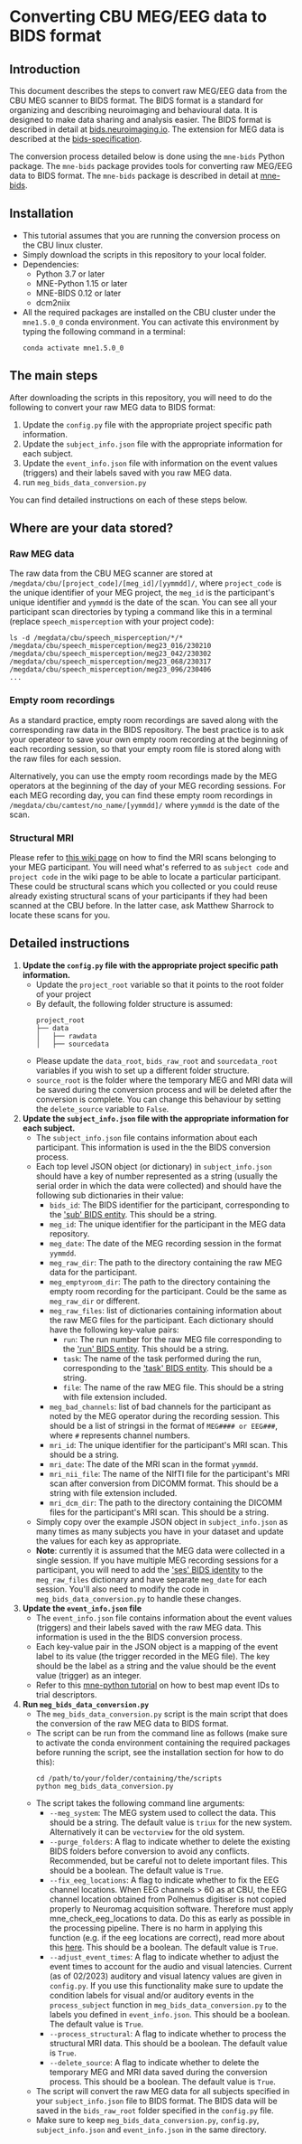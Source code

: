 # Converting CBU MEG/EEG data to BIDS format
## Introduction
This document describes the steps to convert raw MEG/EEG data from the CBU MEG scanner to BIDS format. The BIDS format is a standard for organizing and describing neuroimaging and behavioural data. It is designed to make data sharing and analysis easier. The BIDS format is described in detail at [bids.neuroimaging.io](https://bids.neuroimaging.io/). The extension for MEG data is described at the [bids-specification](https://bids-specification.readthedocs.io/en/stable/modality-specific-files/magnetoencephalography.html).

The conversion process detailed below is done using the `mne-bids` Python package. The `mne-bids` package provides tools for converting raw MEG/EEG data to BIDS format. The `mne-bids` package is described in detail at [mne-bids](https://mne.tools/mne-bids/stable/index.html).

## Installation
- This tutorial assumes that you are running the conversion process on the CBU linux cluster.
- Simply download the scripts in this repository to your local folder.
- Dependencies: 
  - Python 3.7 or later
  - MNE-Python 1.15 or later
  - MNE-BIDS 0.12 or later
  - dcm2niix
- All the required packages are installed on the CBU cluster under the `mne1.5.0_0` conda environment. You can activate this environment by typing the following command in a terminal:
  ```console
  conda activate mne1.5.0_0
  ```

## The main steps
After downloading the scripts in this repository, you will need to do the following to convert your raw MEG data to BIDS format:
1. Update the `config.py` file with the appropriate project specific path information. 
2. Update the `subject_info.json` file with the appropriate information for each subject. 
3. Update the `event_info.json` file with information on the event values (triggers) and their labels saved with you raw MEG data. 
4. run `meg_bids_data_conversion.py`

You can find detailed instructions on each of these steps below. 

## Where are your data stored?
### Raw MEG data
The raw data from the CBU MEG scanner are stored at `/megdata/cbu/[project_code]/[meg_id]/[yymmdd]/`, where `project_code` is the unique identifier of your MEG project, the `meg_id` is the participant's unique identifier and `yymmdd` is the date of the scan. You can see all your participant scan directories by typing a command like this in a terminal (replace `speech_misperception` with your project code): 
```console
ls -d /megdata/cbu/speech_misperception/*/*
/megdata/cbu/speech_misperception/meg23_016/230210  
/megdata/cbu/speech_misperception/meg23_042/230302  
/megdata/cbu/speech_misperception/meg23_068/230317  
/megdata/cbu/speech_misperception/meg23_096/230406
...
```
### Empty room recordings
As a standard practice, empty room recordings are saved along with the corresponding raw data in the BIDS repository. The best practice is to ask your operateor to save your own empty room recording at the beginning of each recording session, so that your empty room file is stored along with the raw files for each session. 

Alternatively, you can use the empty room recordings made by the MEG operators at the beginning of the day of your MEG recording sessions. For each MEG recording day, you can find these empty room recordings in `/megdata/cbu/camtest/no_name/[yymmdd]/` where  `yymmdd` is the date of the scan. 

### Structural MRI
Please refer to [this wiki page](https://imaging.mrc-cbu.cam.ac.uk/imaging/dicom-bids#Where_are_your_raw_data) on how to find the MRI scans belonging to your MEG participant. You will need what's referred to as `subject code` and `project code` in the wiki page to be able to locate a particular participant. These could be structural scans which you collected or you could reuse already existing structural scans of your participants if they had been scanned at the CBU before. In the latter case, ask Matthew Sharrock to locate these scans for you. 

## Detailed instructions
1. **Update the `config.py` file with the appropriate project specific path information.** 
    - Update the `project_root` variable so that it points to the root folder of your project
    - By default, the following folder structure is assumed:
        ```
        project_root
        ├── data
        │   ├── rawdata
        │   ├── sourcedata
        ```
    - Please update the `data_root`, `bids_raw_root` and `sourcedata_root` variables if you wish to set up a different folder structure. 
    - `source_root` is the folder where the temporary MEG and MRI data will be saved during the conversion process and will be deleted after the conversion is complete. You can change this behaviour by setting the `delete_source` variable to `False`. 
2. **Update the `subject_info.json` file with the appropriate information for each subject.**
    - The `subject_info.json` file contains information about each participant. This information is used in the the BIDS conversion process. 
    - Each top level JSON object (or dictionary) in `subject_info.json` should have a key of number represented as a string (usually the serial order in which the data were collected) and should have the following sub dictionaries in their value:
        - `bids_id`: The BIDS identifier for the participant, corresponding to the ['sub' BIDS entity](https://bids-specification.readthedocs.io/en/stable/appendices/entities.html#sub). This should be a string.
        - `meg_id`: The unique identifier for the participant in the MEG data repository.
        - `meg_date`: The date of the MEG recording session in the format `yymmdd`.
        - `meg_raw_dir`: The path to the directory containing the raw MEG data for the participant.
        - `meg_emptyroom_dir`: The path to the directory containing the empty room recording for the participant. Could be the same as `meg_raw_dir` or different. 
        - `meg_raw_files`: list of dictionaries containing information about the raw MEG files for the participant. Each dictionary should have the following key-value pairs: 
            - `run`: The run number for the raw MEG file corresponding to the ['run' BIDS entity](https://bids-specification.readthedocs.io/en/stable/appendices/entities.html#run). This should be a string.
            - `task`: The name of the task performed during the run, corresponding to the ['task' BIDS entity](https://bids-specification.readthedocs.io/en/stable/appendices/entities.html#task). This should be a string.
            - `file`: The name of the raw MEG file. This should be a string with file extension included. 
        - `meg_bad_channels`: list of bad channels for the participant as noted by the MEG operator during the recording session. This should be a list of stringsi in the format of `MEG#### or EEG###`, where `#` represents channel numbers.
        - `mri_id`: The unique identifier for the participant's MRI scan. This should be a string.
        - `mri_date`: The date of the MRI scan in the format `yymmdd`.
        - `mri_nii_file`: The name of the NIfTI file for the participant's MRI scan after conversion from DICOMM format. This should be a string with file extension included.
        - `mri_dcm_dir`: The path to the directory containing the DICOMM files for the participant's MRI scan. This should be a string. 
    - Simply copy over the example JSON object in `subject_info.json` as many times as many subjects you have in your dataset and update the values for each key as appropriate. 
    - **Note**: currently it is assumed that the MEG data were collected in a single session. If you have multiple MEG recording sessions for a participant, you will need to add the ['ses' BIDS identity](https://bids-specification.readthedocs.io/en/stable/appendices/entities.html#ses) to the `meg_raw_files` dictionary and have separate `meg_date` for each session. You'll also need to modify the code in `meg_bids_data_conversion.py` to handle these changes. 
3. **Update the `event_info.json` file**
    - The `event_info.json` file contains information about the event values (triggers) and their labels saved with the raw MEG data. This information is used in the the BIDS conversion process. 
    - Each key-value pair in the JSON object is a mapping of the event label to its value (the trigger recorded in the MEG file). The key should be the label as a string and the value should be the event value (trigger) as an integer.
    - Refer to this [mne-python tutorial](https://mne.tools/stable/auto_tutorials/raw/20_event_arrays.html#mapping-event-ids-to-trial-descriptors) on how to best map event IDs to trial descriptors. 
4. **Run `meg_bids_data_conversion.py`**
    - The `meg_bids_data_conversion.py` script is the main script that does the conversion of the raw MEG data to BIDS format. 
    - The script can be run from the command line as follows (make sure to activate the conda environment containing the required packages before running the script, see the installation section for how to do this):
        ```console
        cd /path/to/your/folder/containing/the/scripts
        python meg_bids_data_conversion.py
        ```
    - The script takes the following command line arguments:
        - `--meg_system`: The MEG system used to collect the data. This should be a string. The default value is `triux` for the new system. Alternatively it can be `vectorview` for the old system.
        - `--purge_folders`: A flag to indicate whether to delete the existing BIDS folders before conversion to avoid any conflicts. Recommended, but be careful not to delete important files. This should be a boolean. The default value is `True`. 
        - `--fix_eeg_locations`: A flag to indicate whether to fix the EEG channel locations.  When EEG channels > 60 as at CBU, the EEG channel location obtained from Polhemus  digitiser is not copied properly to Neuromag acquisition software. Therefore must apply mne_check_eeg_locations to data. Do this as early as possible in the processing  pipeline. There is no harm in applying this function (e.g. if the eeg locations are correct), read more about this [here](http://imaging.mrc-cbu.cam.ac.uk/meg/AnalyzingData/MNE_FixingFIFF). This should be a boolean. The default value is `True`. 
        - `--adjust_event_times`: A flag to indicate whether to adjust the event times to account for the audio and visual latencies. Current (as of 02/2023) auditory and visual latency values are given in `config.py`. If you use this functionality make sure to update the condition labels for visual and/or auditory events in the `process_subject` function in `meg_bids_data_conversion.py` to the labels you defined in `event_info.json`. This should be a boolean. The default value is `True`.
        - `--process_structural`: A flag to indicate whether to process the structural MRI data. This should be a boolean. The default value is `True`. 
        - `--delete_source`: A flag to indicate whether to delete the temporary MEG and MRI data saved during the conversion process. This should be a boolean. The default value is `True`. 
    - The script will convert the raw MEG data for  all subjects specified in your `subject_info.json` file to BIDS format. The BIDS data will be saved in the `bids_raw_root` folder specified in the `config.py` file. 
    - Make sure to keep `meg_bids_data_conversion.py`, `config.py`, `subject_info.json` and `event_info.json` in the same directory.
  



